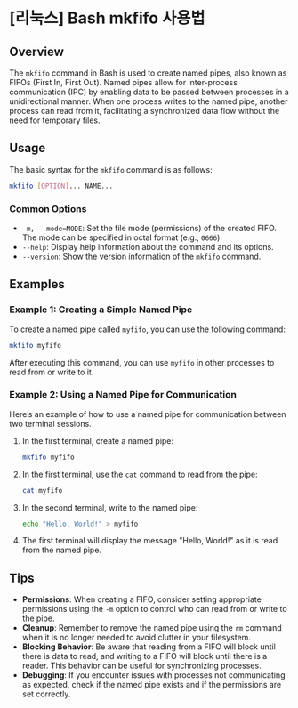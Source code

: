 # [리눅스] Bash mkfifo 사용법

## Overview
The `mkfifo` command in Bash is used to create named pipes, also known as FIFOs (First In, First Out). Named pipes allow for inter-process communication (IPC) by enabling data to be passed between processes in a unidirectional manner. When one process writes to the named pipe, another process can read from it, facilitating a synchronized data flow without the need for temporary files.

## Usage
The basic syntax for the `mkfifo` command is as follows:

```bash
mkfifo [OPTION]... NAME...
```

### Common Options
- `-m, --mode=MODE`: Set the file mode (permissions) of the created FIFO. The mode can be specified in octal format (e.g., `0666`).
- `--help`: Display help information about the command and its options.
- `--version`: Show the version information of the `mkfifo` command.

## Examples

### Example 1: Creating a Simple Named Pipe
To create a named pipe called `myfifo`, you can use the following command:

```bash
mkfifo myfifo
```

After executing this command, you can use `myfifo` in other processes to read from or write to it.

### Example 2: Using a Named Pipe for Communication
Here’s an example of how to use a named pipe for communication between two terminal sessions.

1. In the first terminal, create a named pipe:

   ```bash
   mkfifo myfifo
   ```

2. In the first terminal, use the `cat` command to read from the pipe:

   ```bash
   cat myfifo
   ```

3. In the second terminal, write to the named pipe:

   ```bash
   echo "Hello, World!" > myfifo
   ```

4. The first terminal will display the message "Hello, World!" as it is read from the named pipe.

## Tips
- **Permissions**: When creating a FIFO, consider setting appropriate permissions using the `-m` option to control who can read from or write to the pipe.
- **Cleanup**: Remember to remove the named pipe using the `rm` command when it is no longer needed to avoid clutter in your filesystem.
- **Blocking Behavior**: Be aware that reading from a FIFO will block until there is data to read, and writing to a FIFO will block until there is a reader. This behavior can be useful for synchronizing processes.
- **Debugging**: If you encounter issues with processes not communicating as expected, check if the named pipe exists and if the permissions are set correctly.